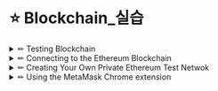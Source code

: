 # ⭐ Blockchain_실습

<details>
  
<summary> ✏ Testing Blockchain </summary>
<div markdown="1">
 
## Implementing Blockchain Using Python
- [Source_code](blockchain.py)
  
### Compotents:
- Timestamp : the time that the block was added to the blockchain
- Index : a running number starting from() indicating the block number.
- Hash of the previous block : the hash result of the previous block.
- Nonce : the number used once.
- Transaction(s) : each block will hold a variable number of transactions.
  
### Installing Flask
✔ 관리자 권한으로 실행
  
` $ pip install flask `
` $ pip install request `
  
 > Flask is a web framework that makes building web applications easy and rapid
  
## Running_terminal1
` $ python blockchain.py 5000 `
- 결과
  
![terminal1](https://user-images.githubusercontent.com/87464750/154253242-a9868d35-d29c-4b27-9d45-97cf4a6a15c2.png)

✔ 첫 번째 노드에서 실행되는 첫 번째 블록체인이 현재 실행 중인것을 볼 수 있다.

## terminal2
  
### 📑 first block
` $ curl http://localhost:5000/blockchain `
- 결과

![genesis_block](https://user-images.githubusercontent.com/87464750/154254418-83e11ca4-e3c8-435d-b885-d3f61fd16b23.png)
  
```
{
  "chain" : [{
    "hash_of_previous_block: "181cfa3e85f3c2a7aa9fb74f992d
    0d061d3e4a6d7461792413aab3f97bd3da95",
    "index" : 0,
    "nonce" : 61093,
    "timestamp" : 1644946853.955589,
    "transactions" : []
  }],
  "length" : 1
}
```
✔ 첫 번째 블록(인덱스 0)인 제니시스 블록이다.
  
### 📑 Try Mining
- Try mining a block to see how it will affect the blockchain Type the following
  
` $ curl http://localhost:5000/mine `
- 결과
  
✔ The block that is mined will now be returned:
  
![mine1](https://user-images.githubusercontent.com/87464750/154255602-91fb686f-4056-4ad9-a62e-5d0c16017955.png)

```
{
  "hash_of_previous_block": "d7a7c6ee011820a5d156c5158cb27ea48943d4817a48218829aa865bf4a21fbc",
  "index" : 1,
  "message" : "New Block Mined",
  "nonce" : 13807, 
  "transactions" : [{
    "amount" : 1,
    "recipient: "4d9de024d88d4eb7b16f4f353e5b9ddf",
    "sender" : "0"
  }]
}
```
✔  블록에 단일 트랜잭션이 포함되어 있으며 이는 채굴자에게 제공되는 보상이다.

### 📑 Obtain the blockchain from node
` $ curl http://localhost:5000/blockchain`
 
- 결과
  
✔ 이제 새로 채굴된 블록이 블록체인에 있는 것을 볼 수 있다:
  
![obtain](https://user-images.githubusercontent.com/87464750/154257790-70bc949c-cba8-49a3-8e41-f7cd1458ddc0.png)
  
```
{
  "chain" : [{
  "hash_of_previous_block: "181cfa3e85f3c2a7aa9fb74f992d
  0d061d3e4a6d7461792413aab3f97bd3da95",
  "index" : 0,
  "nonce" : 61093,
  "timestamp" : 1644946853.955589,
  "transactions" : []
}, {
  "hash_of_previous_block": "d7a7c6ee011820a5d156c5158cb27ea48943d4817a48218829aa865bf4a21fbc",
  "index" : 1,
  "message" : "New Block Mined",
  "nonce" : 13807, 
  "transactions" : [{
    "amount" : 1,
    "recipient: "4d9de024d88d4eb7b16f4f353e5b9ddf",
    "sender" : "0"
    }]
  }]
  "lenght" : 2
}
```
  
</br>
  
> Remember that the default difficulty target is set to four zero. you can change it to five zero and retest the blockchain. </br> you will realize that it now takes a longer time to mine block. since it is more difficult to find a nonce thath results in a hash beginning with five zeros.

</br>

### 📑 Add a transaction
- Let's add a transaction to a block by issuing the following command in Terminal.
  
```
$ curl -X POST -H "Content-Type: application/json" -d "{\"sender\": \"04d0988bfa799f7d7ef9ab3de97ef481\", \"recipient\": \"cd0f75d2367ad456607647edde665d6f\",\"amount\": 5}" "http://localhost:5000/transactions/new"
```
  
- 결과
  
![add](https://user-images.githubusercontent.com/87464750/154260518-56e9a9af-eb3a-474a-a71d-f42937177987.png)

✔ 성공적으로 블록이 추가되었다.
  
✔ 이제 블록을 mine 할 수 있다.
  
### 📑 Mine the block
` $ curl http://localhost:5000/mine `
- 결과

![mine2](https://user-images.githubusercontent.com/87464750/154261674-d98b2e9e-177d-4de5-814d-b13f1dbfa8be.png)
  
```
{
  "hash_of_previous_block": "7beffae74017f36dfd91d1e3a71bab570d6f10e8d97dfdae37d17d66ae7b4c32",
  "index" : 2,
  "message" : "New Block Mined",
  "nonce" : 98128, 
  "transactions" : [{
    "amount" : 5,
    "recipient: "cd0f75d2367ad456607647edde665d6f",
    "sender" : "04d0988bfa799f7d7ef9ab3de97ef481"
}, {
    "amount" : 1,
    "recipient: "4d9de024d88d4eb7b16f4f353e5b9ddf",
    "sender" : "0"
  }]
}
```
  
✔ 블록 2가 채굴되었으며 여기에는 두 개의 트랜잭션이 포함되어 있다. 하나는 수동으로 추가한 것이고 miner에 대한 보상이 있다.
 
### 📑 Add Block
- Examine the content of the blockchain by issuing this command.
  
- 결과

![last](https://user-images.githubusercontent.com/87464750/154263518-08b1befb-51d5-45d7-9cb4-8c4c42878a4a.png)

```
{
  "chain" : [{
    "hash_of_previous_block: "181cfa3e85f3c2a7aa9fb74f992d
     0d061d3e4a6d7461792413aab3f97bd3da95",
    "index" : 0,
    "nonce" : 61093,
    "timestamp" : 1644946853.955589,
    "transactions" : []
}, {
    "hash_of_previous_block": "d7a7c6ee011820a5d156c5158cb27ea48943d4817a48218829aa865bf4a21fbc",
    "index" : 1,
    "message" : "New Block Mined",
    "nonce" : 13807, 
    "transactions" : [{
      "amount" : 1,
      "recipient: "4d9de024d88d4eb7b16f4f353e5b9ddf",
      "sender" : "0"
  }]
}, {
    "hash_of_previous_block": "7beffae74017f36dfd91d1e3a71bab570d6f10e8d97dfdae37d17d66ae7b4c32",
    "index" : 2,
    "message" : "New Block Mined",
    "nonce" : 98128, 
    "transactions" : [{
      "amount" : 5,
      "recipient: "cd0f75d2367ad456607647edde665d6f",
      "sender" : "04d0988bfa799f7d7ef9ab3de97ef481"
}, {
      "amount" : 1,
      "recipient: "4d9de024d88d4eb7b16f4f353e5b9ddf",
      "sender" : "0"
    }]
  }]
  "lenght" : 3
}
```

✔ 이제 두 트랜잭션이 포함된 새로 추가된 블록이 표시된다.

 </details>
 </div>
 
<details>
  
<summary> ✏ Connecting to the Ethereum Blockchain </summary>
<div markdown="1">

- 이더리움 블록체인과 상호 작용하는데 사용할 수 있는 많은 이더리움 클라이언트가 있다.
    - Eth : A C++ Ethereum client
    - ` Geth : The official Ethereum dlient implemented using the Go programing language `
  
    - Pyethapp : A Python Ethereum client
    - Parit : An Ethereum client written using the Rust Programming language
  
- Geth를 사용.
  
### 📑 Installing Geth for Windows
  
- https://geth.ethereum.org/downloads/
    - 윈도우 버전 Geth 다운로드
  
📌 최신 버전은 --testnet이 오류가 발생함.
- https://gethstore.blob.core.windows.net/builds/geth-windows-amd64-1.9.5-a1c09b93.exe 이걸로 다운로드 받아야함.
  
### 📑 Getting Started with Geth
 - Geth를 사용하여 이더리움 블록체인에 연결
  
 ` $ geth --testnet --datadir ~/.ethereum-testnet`
  
 - --testnet: connect to the Ropsten test network.
    - Rinkeby 테스트 네트워크에 연결하고 싶다면 --rinkeby 사용.
 - --datadir: 블록체인, 키 저장소 및 기타 로컬 클라이언트 데이터를 저장하는데 사용할 로컬 저장소를 지정.
  
 - 실행결과: 네트워크의 전체 블록체인이 컴퓨터에 다운로드 되고, ~/.ethereum-testnet에 저장된다.

### 📑 Examing the Data Downloaded
![Data download](https://user-images.githubusercontent.com/87464750/155263592-20c0f9af-83ec-4964-8897-2fb7fd04317a.png)
 
 - ~/.ethereum-testnet 디렉토리에서 Geth가 만든 폴더를 볼 수 있다.
 - The geth folder contains the blockchain that you are downloading, while the keystore folder contains the account details of your local Ehtereum node.
  
### 📑 Geth javaScript Console
- To use the Geth JavaScript Console, add the following option in bold to the geth command in the Terminal.
  
` geth --testnet --datadir ~/.ethereum-testnet console 2>console.log `
  
 ![javaScript Console](https://user-images.githubusercontent.com/87464750/156876859-18f371c3-5265-4c1c-af78-7a4d1d90e40b.png)
 
- The command Prompt allows you to issue JavaScript commands
  
` personal.newAccount()`
  
![newAccount()](https://user-images.githubusercontent.com/87464750/156876920-a1add10a-f355-4581-8a5d-b49ebbfa199c.png)
  
> We will discuss more Geth commands in the next chapter.
 
 </details>
 </div>
 
<details>
  
<summary> ✏ Creating Your Own Private Ethereum Test Netwok </summary>

</details>
</div>

<details>
  
<summary> ✏ Using the MetaMask Chrome extension </summary>

</details>
</div>
 
